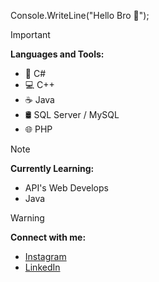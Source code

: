 Console.WriteLine("Hello Bro 👋");

> [!IMPORTANT]
**Languages and Tools:**
- 🧠 C#
- 💻 C++
- ☕ Java
- 🛢️ SQL Server / MySQL
- 🌐 PHP

> [!NOTE]
**Currently Learning:**
- API's Web Develops
- Java

> [!WARNING]
**Connect with me:**
- [Instagram](https://www.instagram.com/geronimo_ds/)
- [LinkedIn](https://www.linkedin.com/in/geronimo-daniel-santiny-41b909291/)
